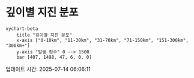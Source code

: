 # 깊이별 지진 분포

```mermaid
xychart-beta
    title "깊이별 지진 분포"
    x-axis ["0-10km", "11-30km", "31-70km", "71-150km", "151-300km", "300km+"]
    y-axis "발생 횟수" 0 --> 1500
    bar [407, 1498, 47, 6, 0, 0]
```

업데이트 시간: 2025-07-14 06:06:11
